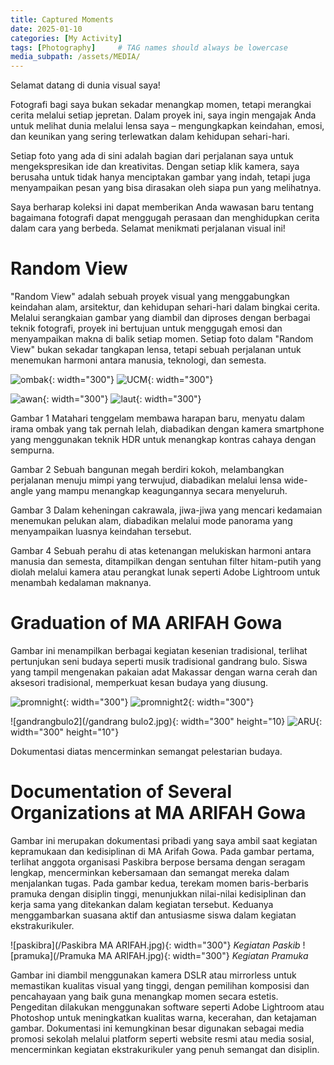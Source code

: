 ```yaml
---
title: Captured Moments
date: 2025-01-10
categories: [My Activity]
tags: [Photography]     # TAG names should always be lowercase
media_subpath: /assets/MEDIA/
---
```


Selamat datang di dunia visual saya!

Fotografi bagi saya bukan sekadar menangkap momen, tetapi merangkai cerita melalui setiap jepretan. Dalam proyek ini, saya ingin mengajak Anda untuk melihat dunia melalui lensa saya – mengungkapkan keindahan, emosi, dan keunikan yang sering terlewatkan dalam kehidupan sehari-hari.

Setiap foto yang ada di sini adalah bagian dari perjalanan saya untuk mengekspresikan ide dan kreativitas. Dengan setiap klik kamera, saya berusaha untuk tidak hanya menciptakan gambar yang indah, tetapi juga menyampaikan pesan yang bisa dirasakan oleh siapa pun yang melihatnya.

Saya berharap koleksi ini dapat memberikan Anda wawasan baru tentang bagaimana fotografi dapat menggugah perasaan dan menghidupkan cerita dalam cara yang berbeda. Selamat menikmati perjalanan visual ini!


# Random View
"Random View" adalah sebuah proyek visual yang menggabungkan keindahan alam, arsitektur, dan kehidupan sehari-hari dalam bingkai cerita. Melalui serangkaian gambar yang diambil dan diproses dengan berbagai teknik fotografi, proyek ini bertujuan untuk menggugah emosi dan menyampaikan makna di balik setiap momen. Setiap foto dalam "Random View" bukan sekadar tangkapan lensa, tetapi sebuah perjalanan untuk menemukan harmoni antara manusia, teknologi, dan semesta.

![ombak](/ombak.jpg){: width="300"}
![UCM](/UCM.JPG){: width="300"}

![awan](/awan.jpg){: width="300"}
![laut](/laut.JPG){: width="300"}

Gambar 1
Matahari tenggelam membawa harapan baru, menyatu dalam irama ombak yang tak pernah lelah, diabadikan dengan kamera smartphone yang menggunakan teknik HDR untuk menangkap kontras cahaya dengan sempurna.

Gambar 2
Sebuah bangunan megah berdiri kokoh, melambangkan perjalanan menuju mimpi yang terwujud, diabadikan melalui lensa wide-angle yang mampu menangkap keagungannya secara menyeluruh.

Gambar 3
Dalam keheningan cakrawala, jiwa-jiwa yang mencari kedamaian menemukan pelukan alam, diabadikan melalui mode panorama yang menyampaikan luasnya keindahan tersebut.

Gambar 4
Sebuah perahu di atas ketenangan melukiskan harmoni antara manusia dan semesta, ditampilkan dengan sentuhan filter hitam-putih yang diolah melalui kamera atau perangkat lunak seperti Adobe Lightroom untuk menambah kedalaman maknanya.


# Graduation of MA ARIFAH Gowa
Gambar ini menampilkan berbagai kegiatan kesenian tradisional, terlihat pertunjukan seni budaya seperti musik tradisional gandrang bulo. Siswa yang tampil mengenakan pakaian adat Makassar dengan warna cerah dan aksesori tradisional, memperkuat kesan budaya yang diusung.

![promnight](/promnight.jpeg){: width="300"}
![promnight2](/promnight2.jpeg){: width="300"}

![gandrangbulo2](/gandrang bulo2.jpg){: width="300" height="10}
![ARU](/ARU.jpg){: width="300" height="10"}

Dokumentasi diatas mencerminkan semangat pelestarian budaya.

# Documentation of Several Organizations at MA ARIFAH Gowa
Gambar ini merupakan dokumentasi pribadi yang saya ambil saat kegiatan kepramukaan dan kedisiplinan di MA Arifah Gowa. Pada gambar pertama, terlihat anggota organisasi Paskibra berpose bersama dengan seragam lengkap, mencerminkan kebersamaan dan semangat mereka dalam menjalankan tugas. Pada gambar kedua, terekam momen baris-berbaris pramuka dengan disiplin tinggi, menunjukkan nilai-nilai kedisiplinan dan kerja sama yang ditekankan dalam kegiatan tersebut. Keduanya menggambarkan suasana aktif dan antusiasme siswa dalam kegiatan ekstrakurikuler.

![paskibra](/Paskibra MA ARIFAH.jpg){: width="300"} 
_Kegiatan Paskib_
![pramuka](/Pramuka MA ARIFAH.jpg){: width="300"}
_Kegiatan Pramuka_

Gambar ini diambil menggunakan kamera DSLR atau mirrorless untuk memastikan kualitas visual yang tinggi, dengan pemilihan komposisi dan pencahayaan yang baik guna menangkap momen secara estetis. Pengeditan dilakukan menggunakan software seperti Adobe Lightroom atau Photoshop untuk meningkatkan kualitas warna, kecerahan, dan ketajaman gambar. Dokumentasi ini kemungkinan besar digunakan sebagai media promosi sekolah melalui platform seperti website resmi atau media sosial, mencerminkan kegiatan ekstrakurikuler yang penuh semangat dan disiplin.






